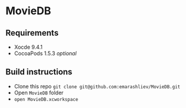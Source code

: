 # MovieDB
## Requirements
- Xocde 9.4.1
- CocoaPods 1.5.3 *optional*

## Build instructions 
- Clone this repo `git clone git@github.com:emarashliev/MovieDB.git`
- Open `MovieDB` folder 
- `open MovieDB.xcworkspace`
